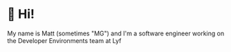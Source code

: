 # 👋 Hi!
My name is Matt (sometimes "MG") and I'm a software engineer working on the Developer Environments team at Lyf
